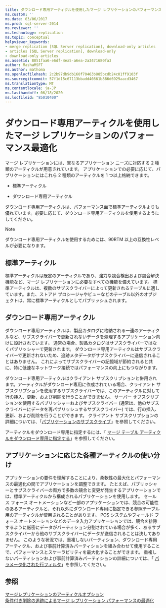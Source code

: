 ```yaml
---
title: ダウンロード専用アーティクルを使用したマージ レプリケーションのパフォーマンス最適化 | Microsoft Docs
ms.custom: ''
ms.date: 03/06/2017
ms.prod: sql-server-2014
ms.reviewer: ''
ms.technology: replication
ms.topic: conceptual
helpviewer_keywords:
- merge replication [SQL Server replication], download-only articles
- articles [SQL Server replication], download-only
- download-only articles
ms.assetid: 8851faa6-e6df-4ea5-a6ea-2a3471680fa3
author: MashaMSFT
ms.author: mathoma
ms.openlocfilehash: 2c2b97db9db160f70463b885bcdb24c01ff9103f
ms.sourcegitcommit: 57f1d15c67113bbadd40861b886d6929aacd3467
ms.translationtype: MT
ms.contentlocale: ja-JP
ms.lasthandoff: 06/18/2020
ms.locfileid: "85010400"
---
```

# <a name="optimize-merge-replication-performance-with-download-only-articles"></a>ダウンロード専用アーティクルを使用したマージ レプリケーションのパフォーマンス最適化
  マージ レプリケーションには、異なるアプリケーション ニーズに対応する 2 種類のアーティクルが用意されています。 アプリケーションでの必要に応じて、パブリケーションにはこれら 2 種類のアーティクルを 1 つ以上格納できます。  
  
-   標準アーティクル  
  
-   ダウンロード専用アーティクル  
  
 ダウンロード専用アーティクルは、パフォーマンス面で標準アーティクルよりも優れています。必要に応じて、ダウンロード専用アーティクルを使用するようにしてください。  
  
> [!NOTE]  
>  ダウンロード専用アーティクルを使用するためには、90RTM 以上の互換性レベルが必要になります。  
  
## <a name="standard-articles"></a>標準アーティクル  
 標準アーティクルは既定のアーティクルであり、強力な競合検出および競合解決機能など、マージ レプリケーションに必要なすべての機能を備えています。 標準アーティクルは、複数のサブスクライバーによって更新されるテーブルに適しています。また、ストアド プロシージャやビューなどのテーブル以外のオブジェクトは、常に標準アーティクルとしてパブリッシュされます。  
  
## <a name="download-only-articles"></a>ダウンロード専用アーティクル  
 ダウンロード専用アーティクルは、製品カタログに格納される一連のアーティクルなど、サブスクライバーで更新されないデータを処理するアプリケーション向けに設計されています。 通常の場合、製品カタログはサブスクライバーではなくパブリッシャーで更新されます。 ダウンロード専用アーティクルはサブスクライバーで更新されないため、追跡メタデータがサブスクライバーに送信されることはありません。 これによってサブスクライバーの記憶域が節約されると共に、特に低速なネットワーク接続ではパフォーマンスの向上にもつながります。  
  
 ダウンロード専用アーティクルはクライアント サブスクリプションと併用されます。アーティクルがダウンロード専用に作成されている場合、クライアント サブスクリプションを使用するサブスクライバーでは、このアーティクルに対して行の挿入、更新、および削除を行うことができません。 サーバー サブスクリプションを使用するパブリッシャーおよびサブスクライバー (通常は、他のサブスクライバーにデータを再パブリッシュするサブスクライバー) では、行の挿入、更新、および削除を行うことができます。 クライアント サブスクリプションの詳細については、「[パブリケーションのサブスクライブ](../subscribe-to-publications.md)」を参照してください。  
  
 アーティクルをダウンロード専用に指定するには、「 [マージ テーブル アーティクルをダウンロード専用に指定する](../publish/specify-merge-replication-properties.md#download-only)」を参照してください。  
  
## <a name="using-different-article-types-in-your-applications"></a>アプリケーションに応じた各種アーティクルの使い分け  
 アプリケーションの要件を理解することにより、柔軟性の最大化とパフォーマンスの最適化の間でアプリケーションを調整できます。 たとえば、パブリッシャーとサブスクライバーの両方で多数の競合と変更が発生するアプリケーションでは、標準アーティクルから構成されるパブリケーションを使用します。 セールス フォース オートメーションなど一部のアプリケーションでは、競合の可能性のあるアーティクルと、それ以外にダウンロード専用に指定できる参照テーブル用のアーティクルが使用されることがあります。 POS システムやフィールド フォース オートメーションなどのデータ入力アプリケーションでは、競合を排除するように厳密にデータがパーティション分割されている場合が多く、あるサブスクライバーから他のサブスクライバーにデータが送信されることは決してありません。 このような状況では、重複しないパーティション、ダウンロード専用アーティクル、および事前計算済みパーティションを組み合わせて使用することで、パフォーマンスとスケーラビリティを最大化することができます。 重複しないパーティションおよび事前計算済みパーティションの詳細については、「 [パラメータ化された行フィルタ](parameterized-filters-parameterized-row-filters.md)」を参照してください。  
  
## <a name="see-also"></a>参照  
 [マージレプリケーションのアーティクルオプション](article-options-for-merge-replication.md)   
 [条件付き削除の追跡によるマージ レプリケーション パフォーマンスの最適化](optimize-merge-replication-performance-with-conditional-delete-tracking.md)  
  
  
